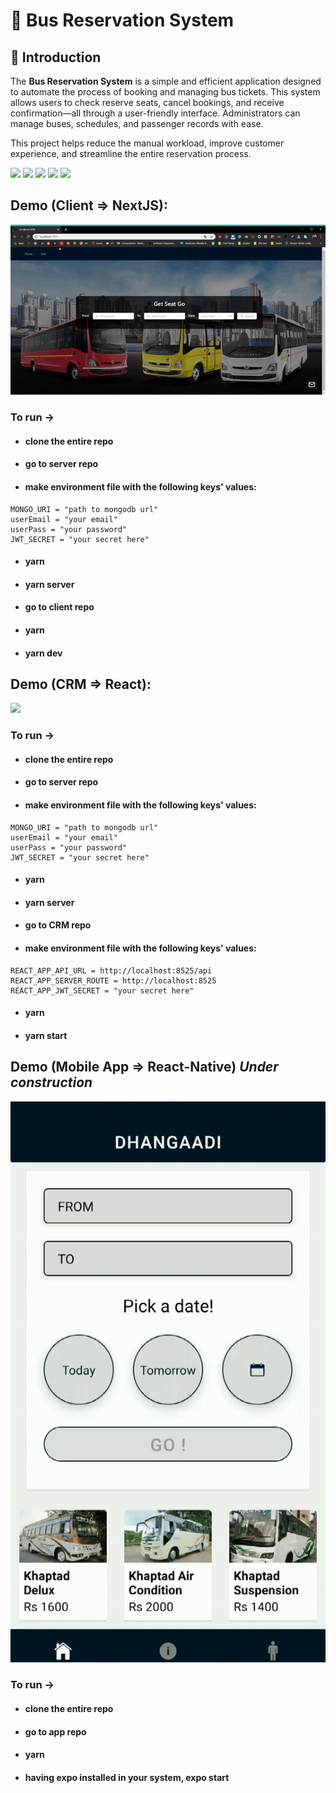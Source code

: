 # 🚌 Bus Reservation System

## 📌 Introduction

The **Bus Reservation System** is a simple and efficient application designed to automate the process of booking and managing bus tickets. This system allows users to check reserve seats, cancel bookings, and receive confirmation—all through a user-friendly interface. Administrators can manage buses, schedules, and passenger records with ease.

This project helps reduce the manual workload, improve customer experience, and streamline the entire reservation process.

<p>
<img src="https://img.shields.io/badge/CRM-ReactJS-blue?logo=react">
<img src="https://img.shields.io/badge/Client-NextJS-%23000?logo=next.js">
<img src="https://img.shields.io/badge/Mobile App-React Native-61dafb?logo=android">
<img src="https://img.shields.io/badge/Backend-NodeJS-green?logo=node.js">
<img src="https://img.shields.io/badge/DataBase-MongoDB-lightgreen?logo=mongoDB">

</p>

## Demo (Client => NextJS): 

![](./demo/client.gif)
### To run -> 
* #### clone the entire repo
* #### go to server repo
* #### make environment file with the following keys' values:
```
MONGO_URI = "path to mongodb url"
userEmail = "your email"
userPass = "your password"
JWT_SECRET = "your secret here"
```
* #### yarn
* #### yarn server
* #### go to client repo
* #### yarn
* #### yarn dev



## Demo (CRM => React):
![](./demo/CRM.gif)
### To run -> 
* #### clone the entire repo
* #### go to server repo
* #### make environment file with the following keys' values:
```
MONGO_URI = "path to mongodb url"
userEmail = "your email"
userPass = "your password"
JWT_SECRET = "your secret here"
```
* #### yarn
* #### yarn server
* #### go to CRM repo
* #### make environment file with the following keys' values: 
```
REACT_APP_API_URL = http://localhost:8525/api
REACT_APP_SERVER_ROUTE = http://localhost:8525
REACT_APP_JWT_SECRET = "your secret here"
```
* #### yarn
* #### yarn start

## Demo (Mobile App => React-Native) *Under construction*
![](./demo/App.gif)
### To run -> 
* #### clone the entire repo
* #### go to app repo
* #### yarn
* #### having expo installed in your system, expo start
